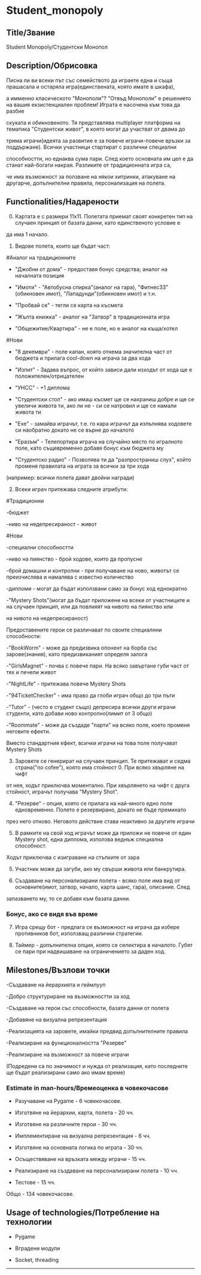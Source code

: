 # Student_monopoly

## Title/Звание

Student Monopoly/Студентски Монопол


## Description/Обрисовка

Писна ли ви всеки път със семейството да играете една и съща прашасала и остаряла игра(единствената, която имате в шкафа),

а имменно класическото "Монополи"? "Отвъд Монополи" е решението на вашия екзистенциален проблем! Играта е насочена към това да разбие

скуката и обикновеното. Тя представлява multiplayer платформа на тематика "Студентски живот", в която могат да участват от двама до 

трима играчи(идеята за развитие е за повече играчи-повече връзки за поддържане). Всички участници стартират с различни специални

способностти, но еднаква сума пари. След което основната им цел е да станат най-богати накрая. Разликите от традиционната игра са,

че има възможност за ползване на някои хитринки, атакуване на другарче, допълнителни правила, персонализация на полета. 


## Functionalities/Надарености

0. Картата е с размери 11x11. Полетата приемат своят конкретен тип на случаен принцип от базата данни, като единственото условие е 

да има 1 начало.


1. Видове полета, които ще бъдат част:

#Аналог на традиционните

- "Джобни от дома" - предоставя бонус средства; аналог на началната позиция

- "Имоти" - "Автобусна спирка"(аналог на гара), "Фитнес33"(обикновен имот), "Лападунди"(обикновен имот) и т.н.

- "Пробвай се" - тегли се карта на късмета

- "Жълта книжка" - аналог на "Затвор" в традиционната игра

- "Общежитие/Квартира" - не е поле, но е аналог на къща/хотел


#Нови

- "8 декември" - поле капан, която отнема значителна част от бюджета и прилага cool-down на играча за два хода

- "Изпит" - Задава въпрос, от който зависи дали изходът от хода ще е положителен/отрицателен

- "УНСС" - +1 диплома

- "Студентски стол" - ако имаш късмет ще се нахраниш добре и ще се увеличи живота ти, ако ли не - си се натровил и ще се намали живота ти

- "Exe" - замайва играчът, т.е. го кара играчът да изпълнява ходовете си наобратно докато не се върне до началото

- "Еразъм" - Телепортира играча на случайно място по игралното поле, като същевременно добавя бонус към бюджета му

- "Студентско радио" - Позволява ти да "разпространиш слух", който променя правилата на играта за всички за три хода

(например: всички полета дават двойни награди)


2. Всеки играч притежава следните атрибути:

#Традиционни

-бюджет

-ниво на недепресираност - живот


#Нови

-специални способностти

-ниво на пиянство - брой ходове, които да пропусне

-брой домашни и контролни - при получаване на ново, животът се преизчислява и намалява с известно количество

-дипломи - могат да бъдат използвани само за бонус ход еднократно

-"Mystery Shots"(могат да бъдат приложени на всеки от участниците и на случаен принцип, или да повлияят на нивото на пиянство или

на нивото на недепресираност)


Предоставените герои се различават по своите специалнни способности:

-"BookWorm" - може да предизвика опонент на борба със зарове(знания), като предизвиканият определя залога

-"GirlsMagnet" - почва с повече пари. На всяко завъртане губи част от тях и печели живот

-"NightLife" - притежава повече Mystery Shots

-"94TicketChecker" - има право да глоби играч общо до три пъти

-"Tutor" - (често е студент също) депресира всички други играчи студенти, като добави ново контролно(лимит от 3 общо)

-"Roommate" -  може да създаде "парти" на всяко поле, което променя неговите ефекти. 

Вместо стандартния ефект, всички играчи на това поле получават Mystery Shots


3. Заровете се генерират на случаен принцип. Те притежават и седма страна("no cofee"), която има стойност 0. При всяко хвърляне на чифт

от нея, ходът приключва моментално. При хвърлянето на чифт с друга стойност, играчът получава "Mystery Shot".


4. "Резерве" - опция, която се прилага на най-много едно поле едновременно. Полето е резервирано, докато не бъде преминато 

през него отново. Неговото действие става неактивно за другите играчи


5. В рамките на свой ход играчът може да приложи не повече от един Mystery shot, една диплома, използва веднъж специална способност. 

Ходът приключва с изиграване на стъпките от зара


5. Участник може да загуби, ако му свърши живота или банкрутира.


6. Създаване на персонализирани полета - всяко поле има вид от основните(имот, затвор, начало, карта шанс, гара), описание. След 

запазването му, то се добавя към базата данни.


### Бонус, ако се видя във време


7. Игра срещу бот - предлага се възможност на играча да избере противников бот, използващ различни стратегии.


8. Таймер - допълнителна опция, която се селектира в началото. Губят се пари при надвишаване на ограничението за даден ход. 


## Milestones/Възлови точки

-Създаване на йерархията и геймлууп

-Добро структуриране на възможностти за ход

-Създаване на герои със способности, базата данни от полета

-Добавяне на визуална репрезентация

-Реализацията на заровете, имайки предвид допълнителните правила

-Реализиране на функционалността "Резерве"

-Реализиране на възможност за повече играчи

(Подредени са по значимост и нужда от реализация, като последните ще бъдат реализирани само ако имам време)


### Estimate in man-hours/Времеоценка в човекочасове

- Разучаване на Pygame - 6 човекочасове.

- Изготвяне на йерархии, карта, полета - 20 чч.

- Изготвяне на различните герои - 30 чч.

- Имплементиране на визуална репрезентация - 6 чч.

- Изготвяне на основната логика по играта - 30 чч.

- Осъществяване на връзката между играчи - 15 чч.

- Реализиране на създаване на персонализирани полета - 10 чч.

- Тестове - 15 чч.

Общо - 134 човекочасове.


## Usage of technologies/Потребление на технологии

- Pygame

- Вградени модули

- Socket, threading


------------------------------------------------------------------------------------------------------------------------
